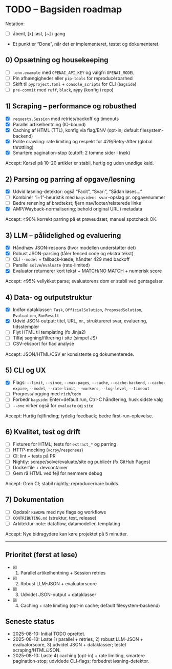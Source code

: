 # TODO – Bagsiden roadmap

Notation:
- [ ] åbent, [x] løst, [~] i gang
- Et punkt er “Done”, når det er implementeret, testet og dokumenteret.

## 0) Opsætning og housekeeping
- [ ] `.env.example` med `OPENAI_API_KEY` og valgfri `OPENAI_MODEL`
- [ ] Pin afhængigheder eller `pip-tools` for reproducérbarhed
- [ ] Skift til `pyproject.toml` + `console_scripts` for CLI (`bagside`)
- [ ] `pre-commit` med `ruff`, `black`, `mypy` (konfig i repo)

## 1) Scraping – performance og robusthed
- [x] `requests.Session` med retries/backoff og timeouts
- [x] Parallel artikelhentning (IO-bound)
- [x] Caching af HTML (TTL), konfig via flag/ENV (opt-in; default filesystem-backend)
- [x] Polite crawling: rate limiting og respekt for 429/Retry-After (global throttling)
- [x] Smartere pagination-stop (cutoff: 2 tomme sider i træk)

Accept: Kørsel på 10–20 artikler er stabil, hurtig og uden unødige kald.

## 2) Parsing og parring af opgave/løsning
- [x] Udvid løsning-detektor: også “Facit”, “Svar:”, “Sådan løses…”
- [ ] Kombinér “i+1”-heuristik med `bagsidens svar`-opslag pr. opgavenummer
- [ ] Bedre rensning af brødtekst; fjern nav/footer/relaterede links
- [x] AMP/Wayback-normalisering; behold original URL i metadata

Accept: ≥90% korrekt parring på et prøveudsæt; manuel spotcheck OK.

## 3) LLM – pålidelighed og evaluering
- [x] Håndhæv JSON-respons (hvor modellen understøtter det)
- [x] Robust JSON-parsing (tåler fenced code og ekstra tekst)
- [ ] CLI `--model` + fallback-kæde; håndter 429 med backoff
- [ ] Parallel `solve`/`evaluate` (rate-limited)
- [x] Evaluator returnerer kort tekst + MATCH/NO MATCH + numerisk score

Accept: ≥95% vellykket parse; evaluatorens dom er stabil ved gentagelser.

## 4) Data- og outputstruktur
- [x] Indfør dataklasser: `Task`, `OfficialSolution`, `ProposedSolution`, `Evaluation`, `RunResult`
- [x] Udvid JSON-output: titel, URL, nr., struktureret svar, evaluering, tidsstempler
- [ ] Flyt HTML til templating (fx Jinja2)
- [ ] Tilføj søgning/filtrering i site (simpel JS)
- [ ] CSV-eksport for flad analyse

Accept: JSON/HTML/CSV er konsistente og dokumenterede.

## 5) CLI og UX
- [x] Flags: `--limit`, `--since`, `--max-pages`, `--cache`, `--cache-backend`, `--cache-expire`, `--model`, `--rate-limit`, `--workers`, `--log-level`, `--timeout`
- [ ] Progress/logging med `rich`/`tqdm`
- [ ] Forbedr `bagside`: Enter=default run, Ctrl-C håndtering, husk sidste valg
- [ ] `--one` virker også for `evaluate` og `site`

Accept: Hurtig fejlfinding; tydelig feedback; bedre first-run-oplevelse.

## 6) Kvalitet, test og drift
- [ ] Fixtures for HTML; tests for `extract_*` og parring
- [ ] HTTP-mocking (`vcrpy`/`responses`)
- [ ] CI: lint + tests på PR
- [ ] Nightly: scrape/solve/evaluate/site og publicér (fx GitHub Pages)
- [ ] Dockerfile + devcontainer
- [ ] Gem rå HTML ved fejl for nemmere debug

Accept: Grøn CI; stabil nightly; reproducerbare builds.

## 7) Dokumentation
- [ ] Opdatér `README` med nye flags og workflows
- [ ] `CONTRIBUTING.md` (struktur, test, release)
- [ ] Arkitektur-note: dataflow, datamodeller, templating

Accept: Nye bidragydere kan køre projektet på 5 minutter.

---

## Prioritet (først at løse)
- [x] 1. Parallel artikelhentning + Session retries
- [x] 2. Robust LLM-JSON + evaluatorscore
- [x] 3. Udvidet JSON-output + dataklasser
- [x] 4. Caching + rate limiting (opt-in cache; default filesystem-backend)

## Seneste status
- 2025-08-10: Initial TODO oprettet.
- 2025-08-10: Løste 1) parallel + retries, 2) robust LLM-JSON + evaluatorscore, 3) udvidet JSON + dataklasser; testet scraping/HTML/JSON.
- 2025-08-10: Løste 4) caching (opt-in) + rate limiting, smartere pagination-stop; udvidede CLI-flags; forbedret løsning-detektor.

